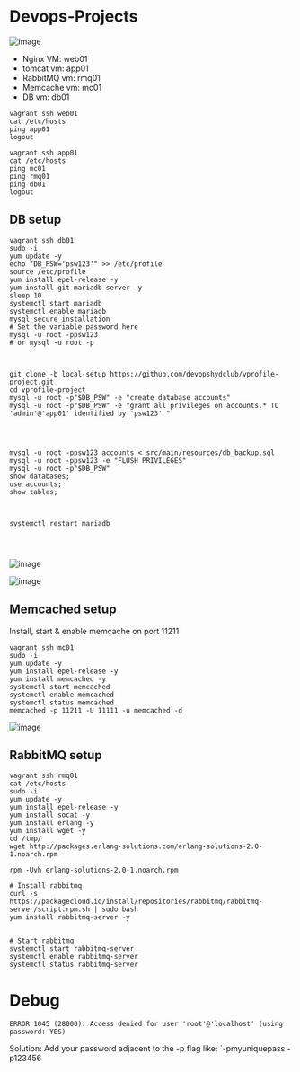# Devops-Projects


![image](https://user-images.githubusercontent.com/96833570/211034798-89b29696-0ca5-4307-9f75-623a6d307cc1.png)

* Nginx VM: web01
* tomcat vm: app01
* RabbitMQ vm: rmq01
* Memcache vm: mc01
* DB vm: db01

```
vagrant ssh web01
cat /etc/hosts
ping app01
logout
```

```
vagrant ssh app01
cat /etc/hosts
ping mc01
ping rmq01
ping db01
logout
```


## DB setup

```
vagrant ssh db01
sudo -i
yum update -y
echo "DB_PSW='psw123'" >> /etc/profile
source /etc/profile
yum install epel-release -y
yum install git mariadb-server -y
sleep 10
systemctl start mariadb
systemctl enable mariadb
mysql_secure_installation
# Set the variable password here
mysql -u root -ppsw123
# or mysql -u root -p



git clone -b local-setup https://github.com/devopshydclub/vprofile-project.git
cd vprofile-project
mysql -u root -p"$DB_PSW" -e "create database accounts"
mysql -u root -p"$DB_PSW" -e "grant all privileges on accounts.* TO 'admin'@'app01' identified by 'psw123' "




mysql -u root -ppsw123 accounts < src/main/resources/db_backup.sql
mysql -u root -ppsw123 -e "FLUSH PRIVILEGES"
mysql -u root -p"$DB_PSW"
show databases;
use accounts;
show tables;



systemctl restart mariadb




```

![image](https://user-images.githubusercontent.com/96833570/211056824-cb151598-3fcf-4e2a-a9d5-b5abc98b5b74.png)

![image](https://user-images.githubusercontent.com/96833570/211056980-a86fa573-83c9-4d77-8b82-1c8b57cc944f.png)


## Memcached setup

Install, start & enable memcache on port 11211

```
vagrant ssh mc01
sudo -i
yum update -y
yum install epel-release -y
yum install memcached -y
systemctl start memcached 
systemctl enable memcached
systemctl status memcached
memcached -p 11211 -U 11111 -u memcached -d
```

![image](https://user-images.githubusercontent.com/96833570/211066706-59508adc-54ed-42f2-9912-e7c60e65a59e.png)



## RabbitMQ setup

```
vagrant ssh rmq01
cat /etc/hosts
sudo -i
yum update -y
yum install epel-release -y
yum install socat -y
yum install erlang -y
yum install wget -y
cd /tmp/ 
wget http://packages.erlang-solutions.com/erlang-solutions-2.0-1.noarch.rpm

rpm -Uvh erlang-solutions-2.0-1.noarch.rpm

# Install rabbitmq
curl -s https://packagecloud.io/install/repositories/rabbitmq/rabbitmq-server/script.rpm.sh | sudo bash
yum install rabbitmq-server -y


# Start rabbitmq
systemctl start rabbitmq-server
systemctl enable rabbitmq-server
systemctl status rabbitmq-server
```

# Debug

`ERROR 1045 (28000): Access denied for user 'root'@'localhost' (using password: YES)`

Solution: Add your password adjacent to the -p flag like: `-pmyuniquepass -p123456
